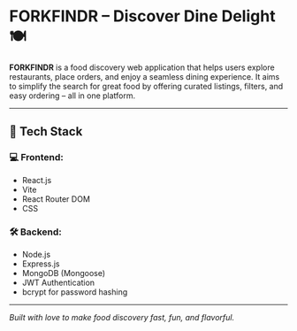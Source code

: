 # FORKFINDR – Discover Dine Delight 🍽️

**FORKFINDR** is a food discovery web application that helps users explore restaurants, place orders, and enjoy a seamless dining experience. It aims to simplify the search for great food by offering curated listings, filters, and easy ordering – all in one platform.

---

## 🔧 Tech Stack

### 💻 Frontend:
- React.js
- Vite
- React Router DOM
- CSS

### 🛠️ Backend:
- Node.js
- Express.js
- MongoDB (Mongoose)
- JWT Authentication
- bcrypt for password hashing

---

*Built with love to make food discovery fast, fun, and flavorful.*
